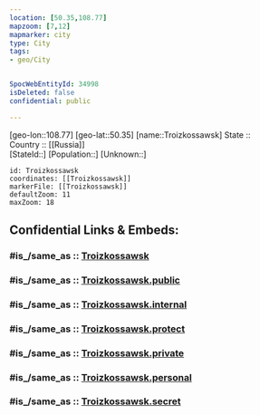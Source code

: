 ```yaml
---
location: [50.35,108.77] 
mapzoom: [7,12] 
mapmarker: city 
type: City
tags:
- geo/City


SpocWebEntityId: 34998
isDeleted: false
confidential: public

---
```

[geo-lon::108.77] 
[geo-lat::50.35] 
[name::Troizkossawsk] 
State ::  
Country :: [[Russia]]  
[StateId::] 
[Population::] 
[Unknown::] 


```leaflet
id: Troizkossawsk
coordinates: [[Troizkossawsk]] 
markerFile: [[Troizkossawsk]] 
defaultZoom: 11 
maxZoom: 18
```


## Confidential Links & Embeds: 

### #is_/same_as :: [Troizkossawsk](/_Standards/Earth/Continent/Asia/Asia~North/Asia~NorthEast/Chita~Oblast/City/Troizkossawsk.md) 

### #is_/same_as :: [Troizkossawsk.public](/_public/Earth/Continent/Asia/Asia~North/Asia~NorthEast/Chita~Oblast/City/Troizkossawsk.public.md) 

### #is_/same_as :: [Troizkossawsk.internal](/_internal/Earth/Continent/Asia/Asia~North/Asia~NorthEast/Chita~Oblast/City/Troizkossawsk.internal.md) 

### #is_/same_as :: [Troizkossawsk.protect](/_protect/Earth/Continent/Asia/Asia~North/Asia~NorthEast/Chita~Oblast/City/Troizkossawsk.protect.md) 

### #is_/same_as :: [Troizkossawsk.private](/_private/Earth/Continent/Asia/Asia~North/Asia~NorthEast/Chita~Oblast/City/Troizkossawsk.private.md) 

### #is_/same_as :: [Troizkossawsk.personal](/_personal/Earth/Continent/Asia/Asia~North/Asia~NorthEast/Chita~Oblast/City/Troizkossawsk.personal.md) 

### #is_/same_as :: [Troizkossawsk.secret](/_secret/Earth/Continent/Asia/Asia~North/Asia~NorthEast/Chita~Oblast/City/Troizkossawsk.secret.md)

